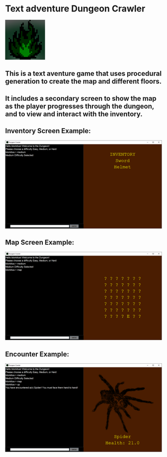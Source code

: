 # Text adventure Dungeon Crawler  
![8 bit image of a green flame](/src/icon.png)  
## This is a text aventure game that uses procedural generation to create the map and different floors.
## It includes a secondary screen to show the map as the player progresses through the dungeon, and to view and interact with the inventory.

## Inventory Screen Example:  
![](/examples/InventoryScreen.PNG)  

## Map Screen Example:  
![](/examples/mapScreen.PNG)  

## Encounter Example:  
![](/examples/Encounter.PNG)